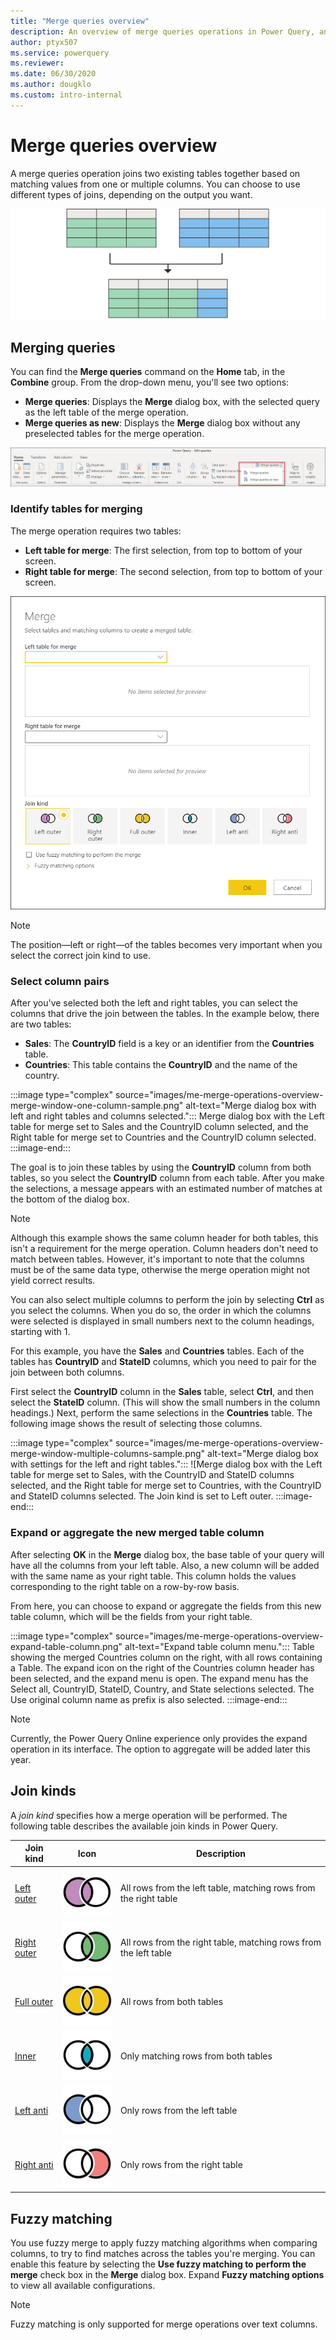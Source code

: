 ```yaml
---
title: "Merge queries overview"
description: An overview of merge queries operations in Power Query, and the basic principles and common uses. 
author: ptyx507
ms.service: powerquery
ms.reviewer: 
ms.date: 06/30/2020
ms.author: dougklo
ms.custom: intro-internal
---
```


# Merge queries overview

A merge queries operation joins two existing tables together based on matching values from one or multiple columns. You can choose to use different types of joins, depending on the output you want.

![Diagram showing two empty tables on top merged to a table on the bottom with all columns from the left table and one from the right table.](images/merge-operation-diagram-overview.png "Diagram showing two empty tables on top merged to a table on the bottom with all columns from the left table and one from the right table")

## Merging queries

You can find the **Merge queries** command on the **Home** tab, in the **Combine** group. From the drop-down menu, you'll see two options:

* **Merge queries**: Displays the **Merge** dialog box, with the selected query as the left table of the merge operation.
* **Merge queries as new**: Displays the **Merge** dialog box without any preselected tables for the merge operation.

![Merge queries commands in the Home tab.](images/me-merge-operations-overview-merge-icons.png "Merge queries commands in the Home tab")

### Identify tables for merging

The merge operation requires two tables:

* **Left table for merge**: The first selection, from top to bottom of your screen.
* **Right table for merge**: The second selection, from top to bottom of your screen.

![Merge dialog box.](images/me-merge-operations-overview-merge-window.png "Merge dialog box")

>[!NOTE]
>The position&mdash;left or right&mdash;of the tables becomes very important when you select the correct join kind to use.

### Select column pairs

After you've selected both the left and right tables, you can select the columns that drive the join between the tables. In the example below, there are two tables:

* **Sales**: The **CountryID** field is a key or an identifier from the **Countries** table.
* **Countries**: This table contains the **CountryID** and the name of the country.

:::image type="complex" source="images/me-merge-operations-overview-merge-window-one-column-sample.png" alt-text="Merge dialog box with left and right tables and columns selected.":::
   Merge dialog box with the Left table for merge set to Sales and the CountryID column selected, and the Right table for merge set to Countries and the CountryID column selected.
:::image-end:::

The goal is to join these tables by using the **CountryID** column from both tables, so you select the **CountryID** column from each table. After you make the selections, a message appears with an estimated number of matches at the bottom of the dialog box.

>[!NOTE]
> Although this example shows the same column header for both tables, this isn't a requirement for the merge operation. Column headers don't need to match between tables. However, it's important to note that the columns must be of the same data type, otherwise the merge operation might not yield correct results.

You can also select multiple columns to perform the join by selecting **Ctrl** as you select the columns. When you do so, the order in which the columns were selected is displayed in small numbers next to the column headings, starting with 1. 

For this example, you have the **Sales** and **Countries** tables. Each of the tables has **CountryID** and **StateID** columns, which you need to pair for the join between both columns. 

First select the **CountryID** column in the **Sales** table, select **Ctrl**, and then select the **StateID** column. (This will show the small numbers in the column headings.) Next, perform the same selections in the **Countries** table. The following image shows the result of selecting those columns.

:::image type="complex" source="images/me-merge-operations-overview-merge-window-multiple-columns-sample.png" alt-text="Merge dialog box with settings for the left and right tables.":::
   ![Merge dialog box with the Left table for merge set to Sales, with the CountryID and StateID columns selected, and the Right table for merge set to Countries, with the CountryID and StateID columns selected. The Join kind is set to Left outer.
:::image-end:::

### Expand or aggregate the new merged table column

After selecting **OK** in the **Merge** dialog box, the base table of your query will have all the columns from your left table. Also, a new column will be added with the same name as your right table. This column holds the values corresponding to the right table on a row-by-row basis.

From here, you can choose to expand or aggregate the fields from this new table column, which will be the fields from your right table.

:::image type="complex" source="images/me-merge-operations-overview-expand-table-column.png" alt-text="Expand table column menu.":::
   Table showing the merged Countries column on the right, with all rows containing a Table. The expand icon on the right of the Countries column header has been selected, and the expand menu is open. The expand menu has the Select all, CountryID, StateID, Country, and State selections selected. The Use original column name as prefix is also selected.
:::image-end:::

>[!NOTE]
>Currently, the Power Query Online experience only provides the expand operation in its interface. The option to aggregate will be added later this year.

## Join kinds

A *join kind* specifies how a merge operation will be performed. The following table describes the available join kinds in Power Query.

|Join kind| Icon| Description|
|---------------|-----|-----------|
|[Left outer](merge-queries-left-outer.md)| ![Left outer.](images/JoinKindLeftOuterIcon.jpg)| All rows from the left table, matching rows from the right table|
|[Right outer](merge-queries-right-outer.md)| ![Right outer.](images/JoinKindRightOuterIcon.jpg)| All rows from the right table, matching rows from the left table|
|[Full outer](merge-queries-full-outer.md)| ![Full outer.](images/JoinKindFullOuterIcon.jpg)| All rows from both tables|
|[Inner](merge-queries-inner.md)| ![Inner.](images/JoinKindInnerIcon.jpg)| Only matching rows from both tables|
|[Left anti](merge-queries-left-anti.md)| ![Left anti.](images/JoinKindLeftAntiIcon.jpg)| Only rows from the left table|
|[Right anti](merge-queries-right-anti.md)| ![Right anti.](images/JoinKindRightAntiIcon.jpg)| Only rows from the right table|

## Fuzzy matching

You use fuzzy merge to apply fuzzy matching algorithms when comparing columns, to try to find matches across the tables you're merging. You can enable this feature by selecting the **Use fuzzy matching to perform the merge** check box in the **Merge** dialog box. Expand **Fuzzy matching options** to view all available configurations.

>[!NOTE]
>Fuzzy matching is only supported for merge operations over text columns.
